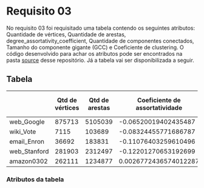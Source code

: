 # Requisito 03
No requisito 03 foi requisitado uma tabela contendo os seguintes atributos: Quantidade de vértices, Quantidade de arestas, degree_assortativity_coefficient, Quantidade de componentes conectados, Tamanho do componente gigante (GCC) e Coeficiente de clustering. O código desenvolvido para achar os atributos pode ser encontrados na pasta [source](https://github.com/rikdantas/Algoritmos-Estruturas-Dados-II/tree/main/U2T2/Requisito_03/source) desse repositório. Já a tabela vai ser disponibilizada a seguir.

## Tabela
| | Qtd de vértices | Qtd de arestas | Coeficiente de assortatividade | Qtd de componentes conectados | Tamanho do GCC | Coeficiente de clustering |
|------|------|------|------|------|------|------|
| web_Google | 875713 | 5105039 | -0.06520019402435487 | 371764 | 434818 | 0.3698306814797672 |
| wiki_Vote | 7115 | 103689 | -0.08324455771686787 | 5816 | 1300 | 0.08156344522820935 |
| email_Enron | 36692 | 183831 | -0.11076403259610496 | 1065 | 33696 | 0.49698255959950266 |
| web_Stanford | 281903 | 2312497 | -0.12201270653192699 | 29914 | 150532 | 0.3777400704132366 |
| amazon0302 | 262111 | 1234877 | 0.0026772436574012287 | 6594 | 241761 | 0.34687940756987184 |

### Atributos da tabela

